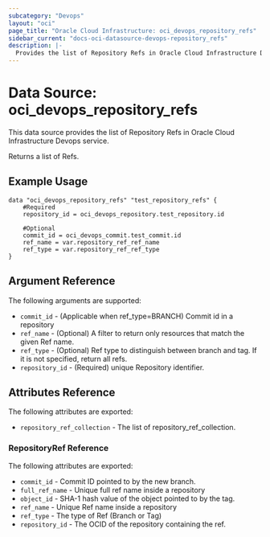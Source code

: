 ```yaml
---
subcategory: "Devops"
layout: "oci"
page_title: "Oracle Cloud Infrastructure: oci_devops_repository_refs"
sidebar_current: "docs-oci-datasource-devops-repository_refs"
description: |-
  Provides the list of Repository Refs in Oracle Cloud Infrastructure Devops service
---
```


# Data Source: oci_devops_repository_refs
This data source provides the list of Repository Refs in Oracle Cloud Infrastructure Devops service.

Returns a list of Refs.


## Example Usage

```hcl
data "oci_devops_repository_refs" "test_repository_refs" {
	#Required
	repository_id = oci_devops_repository.test_repository.id

	#Optional
	commit_id = oci_devops_commit.test_commit.id
	ref_name = var.repository_ref_ref_name
	ref_type = var.repository_ref_ref_type
}
```

## Argument Reference

The following arguments are supported:

* `commit_id` - (Applicable when ref_type=BRANCH) Commit id in a repository
* `ref_name` - (Optional) A filter to return only resources that match the given Ref name.
* `ref_type` - (Optional) Ref type to distinguish between branch and tag. If it is not specified, return all refs.
* `repository_id` - (Required) unique Repository identifier.


## Attributes Reference

The following attributes are exported:

* `repository_ref_collection` - The list of repository_ref_collection.

### RepositoryRef Reference

The following attributes are exported:

* `commit_id` - Commit ID pointed to by the new branch.
* `full_ref_name` - Unique full ref name inside a repository
* `object_id` - SHA-1 hash value of the object pointed to by the tag.
* `ref_name` - Unique Ref name inside a repository
* `ref_type` - The type of Ref (Branch or Tag)
* `repository_id` - The OCID of the repository containing the ref.

